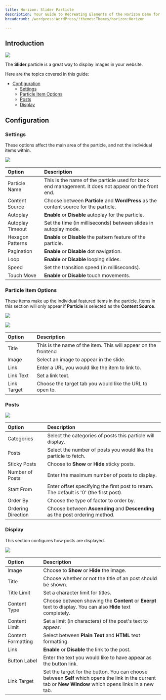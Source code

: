 ```yaml
---
title: Horizon: Slider Particle
description: Your Guide to Recreating Elements of the Horizon Demo for WordPress
breadcrumb: /wordpress:WordPress/!themes:Themes/horizon:Horizon

---
```


## Introduction

![](assets/particle_slider1.png)

The **Slider** particle is a great way to display images in your website.

Here are the topics covered in this guide:

- [Configuration](#configuration)
  - [Settings](#settings)
  - [Particle Item Options](#particle-item-options)
  - [Posts](#posts)
  - [Display](#display)

## Configuration

### Settings 

These options affect the main area of the particle, and not the individual items within.

![](assets/particle_slider2.png)

| Option           | Description                                                                                         |
| :-----           | :-----                                                                                              |
| Particle Name         | This is the name of the particle used for back end management. It does not appear on the front end.             |
| Content Source        | Choose between **Particle** and **WordPress** as the content source for the particle.                              |
| Autoplay              | **Enable** or **Disable** autoplay for the particle.                                                            |
| Autoplay Timeout      | Set the time (in milliseconds) between slides in autoplay mode.                                                 |
| Hexagon Patterns               | **Enable** or **Disable** the pattern feature of the particle.                                         |
| Pagination                  | **Enable** or **Disable** dot navigation.                                                                 |
| Loop                  | **Enable** or **Disable** looping slides.                                                                       |
| Speed                 | Set the transition speed (in milliseconds).                                                                     |
| Touch Move            | **Enable** or **Disable** touch movements.                                                                      |

### Particle Item Options

These items make up the individual featured items in the particle. Items in this section will only appear if **Particle** is selected as the **Content Source**.

![](assets/particle_slider3.png)

![](assets/particle_slider4.png)

| Option                 | Description                                                      |
| :-----                 | :-----                                                           |
| Title             	 | This is the name of the item. This will appear on the frontend |
| Image                  | Select an image to appear in the slide.                          |
| Link                   | Enter a URL you would like the item to link to.                  |
| Link Text              | Set a link text.                  |
| Link Target            | Choose the target tab you would like the URL to open to.         |

### Posts

![](assets/particle_slider5.png)

| Option             | Description                                                                            |
| :----------------- | :------------------------------------------------------------------------------------- |
| Categories         | Select the categories of posts this particle will display.                             |
| Posts              | Select the number of posts you would like the particle to fetch.                       |
| Sticky Posts       | Choose to **Show** or **Hide** sticky posts.                                           |
| Number of Posts    | Enter the maximum number of posts to display.                                          |
| Start From         | Enter offset specifying the first post to return. The default is '0' (the first post). |
| Order By           | Choose the type of factor to order by.                                                 |
| Ordering Direction | Choose between **Ascending** and **Descending** as the post ordering method.           |

### Display

This section configures how posts are displayed.

![](assets/particle_slider6.png)

| Option        | Description                                                                                                                                              |
| :------------ | :------------------------------------------------------------------------------------------------------------------------------------------------------- |
| Image         | Choose to **Show** or **Hide** the image.                                                                                                                |
| Title         | Choose whether or not the title of an post should be shown.                                                                                              |
| Title Limit   | Set a character limit for titles.                                                                                                                        |
| Content Type  | Choose between showing the **Content** or **Exerpt** text to display. You can also **Hide** text completely.                                             |
| Content Limit | Set a limit (in characters) of the post's text to appear.                                                                                                |
| Content Formatting | Select between **Plain Text** and **HTML** text formatting. 																						   |
| Link          | **Enable** or **Disable** the link to the post.																										   |
| Button Label  | Enter the text you would like to have appear as the button link.                                                                                         |
| Link Target   | Set the target for the button. You can choose between **Self** which opens the link in the current tab or **New Window** which opens links in a new tab. |